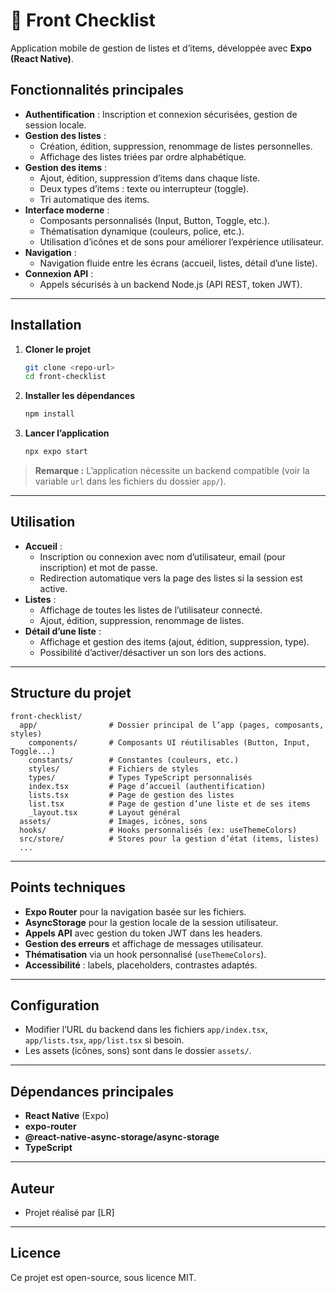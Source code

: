 # 📝 Front Checklist

Application mobile de gestion de listes et d’items, développée avec **Expo (React Native)**.

## Fonctionnalités principales

- **Authentification** : Inscription et connexion sécurisées, gestion de session locale.
- **Gestion des listes** :
  - Création, édition, suppression, renommage de listes personnelles.
  - Affichage des listes triées par ordre alphabétique.
- **Gestion des items** :
  - Ajout, édition, suppression d’items dans chaque liste.
  - Deux types d’items : texte ou interrupteur (toggle).
  - Tri automatique des items.
- **Interface moderne** :
  - Composants personnalisés (Input, Button, Toggle, etc.).
  - Thématisation dynamique (couleurs, police, etc.).
  - Utilisation d’icônes et de sons pour améliorer l’expérience utilisateur.
- **Navigation** :
  - Navigation fluide entre les écrans (accueil, listes, détail d’une liste).
- **Connexion API** :
  - Appels sécurisés à un backend Node.js (API REST, token JWT).

---

## Installation

1. **Cloner le projet**
   ```bash
   git clone <repo-url>
   cd front-checklist
   ```
2. **Installer les dépendances**
   ```bash
   npm install
   ```
3. **Lancer l’application**
   ```bash
   npx expo start
   ```

> **Remarque :** L’application nécessite un backend compatible (voir la variable `url` dans les fichiers du dossier `app/`).

---

## Utilisation

- **Accueil** :
  - Inscription ou connexion avec nom d’utilisateur, email (pour inscription) et mot de passe.
  - Redirection automatique vers la page des listes si la session est active.
- **Listes** :
  - Affichage de toutes les listes de l’utilisateur connecté.
  - Ajout, édition, suppression, renommage de listes.
- **Détail d’une liste** :
  - Affichage et gestion des items (ajout, édition, suppression, type).
  - Possibilité d’activer/désactiver un son lors des actions.

---

## Structure du projet

```
front-checklist/
  app/                # Dossier principal de l’app (pages, composants, styles)
    components/       # Composants UI réutilisables (Button, Input, Toggle...)
    constants/        # Constantes (couleurs, etc.)
    styles/           # Fichiers de styles
    types/            # Types TypeScript personnalisés
    index.tsx         # Page d’accueil (authentification)
    lists.tsx         # Page de gestion des listes
    list.tsx          # Page de gestion d’une liste et de ses items
    _layout.tsx       # Layout général
  assets/             # Images, icônes, sons
  hooks/              # Hooks personnalisés (ex: useThemeColors)
  src/store/          # Stores pour la gestion d’état (items, listes)
  ...
```

---

## Points techniques

- **Expo Router** pour la navigation basée sur les fichiers.
- **AsyncStorage** pour la gestion locale de la session utilisateur.
- **Appels API** avec gestion du token JWT dans les headers.
- **Gestion des erreurs** et affichage de messages utilisateur.
- **Thématisation** via un hook personnalisé (`useThemeColors`).
- **Accessibilité** : labels, placeholders, contrastes adaptés.

---

## Configuration

- Modifier l’URL du backend dans les fichiers `app/index.tsx`, `app/lists.tsx`, `app/list.tsx` si besoin.
- Les assets (icônes, sons) sont dans le dossier `assets/`.

---

## Dépendances principales

- **React Native** (Expo)
- **expo-router**
- **@react-native-async-storage/async-storage**
- **TypeScript**

---

## Auteur

- Projet réalisé par [LR]

---

## Licence

Ce projet est open-source, sous licence MIT.
